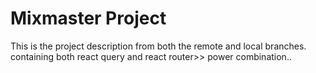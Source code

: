 # Mixmaster Project

This is the project description from both the remote and local branches.
containing both react query and react router>> power combination..